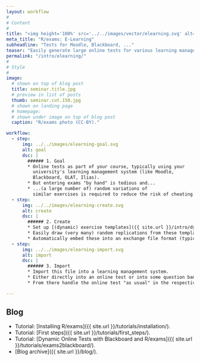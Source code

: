 ```yaml
---
layout: workflow
#
# Content
#
title: "<img height='100%' src='../../images/vector/elearning.svg' alt='E-Learning'> E-Learning"
meta_title: "R/exams: E-Learning"
subheadline: "Tests for Moodle, Blackboard, ..."
teaser: "Easily generate large online tests for various learning management systems (like Moodle, Blackboard, OLAT, Ilias, ...)."
permalink: "/intro/elearning/"
#
# Style
#
image:
  # shown on top of blog post
  title: seminar.title.jpg
  # preview in list of posts
  thumb: seminar.cut.150.jpg
  # shown on landing page
  # homepage:
  # shown under image on top of blog post
  caption: "R/exams photo (CC-BY)."

workflow:
  - step:
      img: ../../images/elearning-goal.svg
      alt: goal
      dsc: |
        ###### 1. Goal
        * Online tests as part of your course, typically using your
          university's learning management system (like Moodle,
          Blackboard, OLAT, Ilias).
        * But entering exams "by hand" is tedious and...
        * ...(a large number of) random variations of
          similar exercises is required to reduce the risk of cheating.
  - step:
      img: ../../images/elearning-create.svg
      alt: create
      dsc: |
        ###### 2. Create
        * Set up [(dynamic) exercise templates]({{ site.url }}/intro/dynamic/).
        * Easily draw (very many) random replications from these templates.
        * Automatically embed these into an exchange file format (typically in HTML/XML).
  - step:
      img: ../../images/elearning-import.svg
      alt: import
      dsc: |
        ###### 3. Import
        * Import this file into a learning management system.
        * Either directly into an online test or into some question bank or item pool.
        * From there handle the online test "as usual" in the respective learning management system.

---
```


## Blog ##

* Tutorial: [Installing R/exams]({{ site.url }}/tutorials/installation/).
* Tutorial: [First steps]({{ site.url }}/tutorials/first_steps/).
* Tutorial: [Dynamic Online Tests with Blackboard and R/exams]({{ site.url }}/tutorials/exams2blackboard/).
* [Blog archive]({{ site.url }}/blog/).
